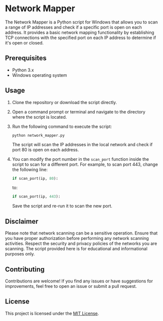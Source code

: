 # Network Mapper

The Network Mapper is a Python script for Windows that allows you to scan a range of IP addresses and check if a specific port is open on each address. It provides a basic network mapping functionality by establishing TCP connections with the specified port on each IP address to determine if it's open or closed.

## Prerequisites

- Python 3.x
- Windows operating system

## Usage

1. Clone the repository or download the script directly.

2. Open a command prompt or terminal and navigate to the directory where the script is located.

3. Run the following command to execute the script:

   ```shell
   python network_mapper.py
   ```

   The script will scan the IP addresses in the local network and check if port 80 is open on each address.

4. You can modify the port number in the `scan_port` function inside the script to scan for a different port. For example, to scan port 443, change the following line:

   ```python
   if scan_port(ip, 80):
   ```

   to:

   ```python
   if scan_port(ip, 443):
   ```

   Save the script and re-run it to scan the new port.

## Disclaimer

Please note that network scanning can be a sensitive operation. Ensure that you have proper authorization before performing any network scanning activities. Respect the security and privacy policies of the networks you are scanning. The script provided here is for educational and informational purposes only.

## Contributing

Contributions are welcome! If you find any issues or have suggestions for improvements, feel free to open an issue or submit a pull request.

## License

This project is licensed under the [MIT License](LICENSE).
